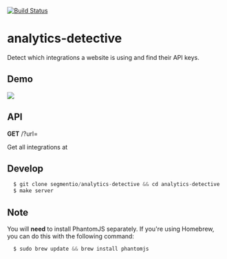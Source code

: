 [![Build Status](https://circleci.com/gh/segmentio/analytics-detective.png?circle-token=549661cd6c45d67690129d9737a0402f31cb1657)](https://circleci.com/gh/segmentio/analytics-detective)

# analytics-detective

Detect which integrations a website is using and find their API keys.

## Demo

![](http://cl.ly/image/2c3F1d153S0z/Screen%20Shot%202015-02-15%20at%2010.02.05%20PM.png)

## API

**GET** /?url=<url>

Get all integrations at <url>

## Develop

```js
  $ git clone segmentio/analytics-detective && cd analytics-detective
  $ make server
```

## Note

You will **need** to install PhantomJS separately. If you're using Homebrew, you can do this with the following command:

```js
  $ sudo brew update && brew install phantomjs
```
